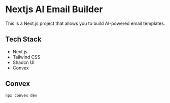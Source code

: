 # Nextjs AI Email Builder

This is a Next.js project that allows you to build AI-powered email templates.

## Tech Stack

- Next.js
- Tailwind CSS
- Shadcn UI
- Convex

## Convex

```bash
npx convex dev
```
